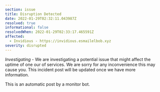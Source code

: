 ```yaml
---
section: issue
title: Disruption Detected
date: 2022-01-29T02:32:11.043987Z
resolved: true
informational: false
resolvedWhen: 2022-01-29T02:33:17.465591Z
affected:
  - Invidious - https://invidious.esmailelbob.xyz
severity: disrupted
---
```

*Investigating* - We are investigating a potential issue that might affect the uptime of one our of services. We are sorry for any inconvenience this may cause you. This incident post will be updated once we have more information.

This is an automatic post by a monitor bot.
        